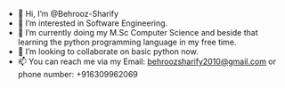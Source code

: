 - 👋 Hi, I’m @Behrooz-Sharify
- 👀 I’m interested in Software Engineering. 
- 🌱 I’m currently doing my M.Sc Computer Science and beside that learning the python programming language in my free time.
- 💞️ I’m looking to collaborate on basic python now.
- 📫 You can reach me via my Email: behroozsharify2010@gmail.com or phone number: +916309962069

<!---
Behrooz-Sharify/Behrooz-Sharify is a ✨ special ✨ repository because its `README.md` (this file) appears on your GitHub profile.
You can click the Preview link to take a look at your changes.
--->
